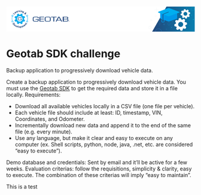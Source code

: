 ![geotab-banner](images/geotab-banner.png)
# Geotab SDK challenge
Backup application to progressively download vehicle data.

Create a backup application to progressively download vehicle data. You must use the [Geotab SDK](https://geotab.github.io/sdk/) to get the required data and store it in a file locally. Requirements:
- Download all available vehicles locally in a CSV file (one file per vehicle).
- Each vehicle file should include at least: ID, timestamp, VIN, Coordinates, and Odometer.
- Incrementally download new data and append it to the end of the same file (e.g. every minute).
- Use any language, but make it clear and easy to execute on any computer (ex. Shell scripts, python, node, java, .net, etc. are considered “easy to execute”).

Demo database and credentials: Sent by email and it’ll be active for a few weeks.
Evaluation criterias: follow the requisitions, simplicity & clarity, easy to execute. The combination of these criterias will imply “easy to maintain”.

This is a test